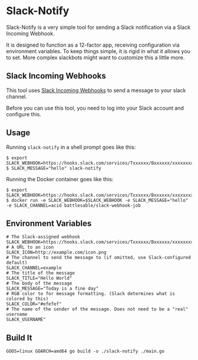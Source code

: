 # Slack-Notify

Slack-Notify is a very simple tool for sending a Slack notification via a
Slack Incoming Webhook.

It is designed to function as a 12-factor app, receiving configuration via
environment variables. To keep things simple, it is rigid in what it allows you
to set. More complex slackbots might want to customize this a little more.

## Slack Incoming Webhooks

This tool uses [Slack Incoming Webhooks](https://api.slack.com/incoming-webhooks)
to send a message to your slack channel.

Before you can use this tool, you need to log into your Slack account and configure
this.

## Usage

Running `slack-notify` in a shell prompt goes like this:

```console
$ export SLACK_WEBHOOK=https://hooks.slack.com/services/Txxxxxx/Bxxxxxx/xxxxxxxx
$ SLACK_MESSAGE="hello" slack-notify
```

Running the Docker container goes like this:

```console
$ export SLACK_WEBHOOK=https://hooks.slack.com/services/Txxxxxx/Bxxxxxx/xxxxxxxx
$ docker run -e SLACK_WEBHOOK=$SLACK_WEBHOOK -e SLACK_MESSAGE="hello" -e SLACK_CHANNEL=acid battlesable/slack-webhook-job
```


## Environment Variables

```shell
# The Slack-assigned webhook
SLACK_WEBHOOK=https://hooks.slack.com/services/Txxxxxx/Bxxxxxx/xxxxxxxx
# A URL to an icon
SLACK_ICON=http://example.com/icon.png
# The channel to send the message to (if omitted, use Slack-configured default)
SLACK_CHANNEL=example
# The title of the message
SLACK_TITLE="Hello World"
# The body of the message
SLACK_MESSAGE="Today is a fine day"
# RGB color to for message formatting. (Slack determines what is colored by this)
SLACK_COLOR="#efefef"
# The name of the sender of the message. Does not need to be a "real" username
SLACK_USERNAME"
```

## Build It

```
GOOS=linux GOARCH=amd64 go build -o ./slack-notify ./main.go
```
